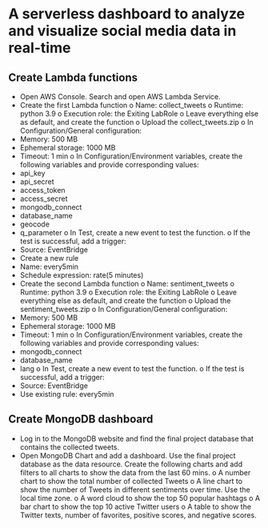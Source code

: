 
# A serverless dashboard to analyze and visualize social media data in real-time

## Create Lambda functions

* Open AWS Console. Search and open AWS Lambda Service. 
* Create the first Lambda function
o Name: collect_tweets
o Runtime: python 3.9
o Execution role: the Exiting LabRole
o Leave everything else as default, and create the function
o Upload the collect_tweets.zip
o In Configuration/General configuration:
* Memory: 500 MB
* Ephemeral storage: 1000 MB
* Timeout: 1 min
o In Configuration/Environment variables, create the following variables and provide corresponding values:
* api_key
* api_secret
* access_token
* access_secret
* mongodb_connect
* database_name
* geocode
* q_parameter
o In Test, create a new event to test the function. 
o If the test is successful, add a trigger:
* Source: EventBridge
* Create a new rule
* Name: every5min 
* Schedule expression: rate(5 minutes)
* Create the second Lambda function
o Name: sentiment_tweets
o Runtime: python 3.9
o Execution role: the Exiting LabRole
o Leave everything else as default, and create the function
o Upload the sentiment_tweets.zip
o In Configuration/General configuration:
* Memory: 500 MB
* Ephemeral storage: 1000 MB
* Timeout: 1 min
o In Configuration/Environment variables, create the following variables and provide corresponding values:
* mongodb_connect
* database_name
* lang
o In Test, create a new event to test the function. 
o If the test is successful, add a trigger:
* Source: EventBridge
* Use existing rule: every5min 

## Create MongoDB dashboard

* Log in to the MongoDB website and find the final project database that contains the collected tweets. 
* Open MongoDB Chart and add a dashboard. Use the final project database as the data resource. Create the following charts and add filters to all charts to show the data from the last 60 mins. 
o A number chart to show the total number of collected Tweets
o A line chart to show the number of Tweets in different sentiments over time. Use the local time zone. 
o A word cloud to show the top 50 popular hashtags
o A bar chart to show the top 10 active Twitter users
o A table to show the Twitter texts, number of favorites, positive scores, and negative scores. 
